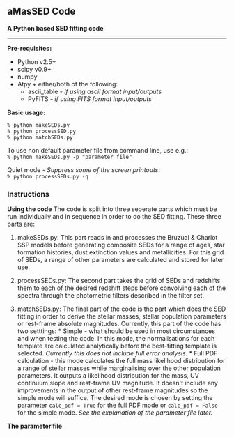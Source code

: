 ## aMasSED Code 
__A Python based SED fitting code__

---

__Pre-requisites:__

* Python v2.5+  
* scipy v0.9+  
* numpy  
* Atpy + either/both of the following:  
	* ascii_table - *if using ascii format input/outputs*  
	* PyFITS - *if using FITS format input/outputs*  

__Basic usage:__

	% python makeSEDs.py
	% python processSED.py
	% python matchSEDs.py


To use non default parameter file from command line, use e.g.:  
`% python makeSEDs.py -p "parameter file"`

Quiet mode - _Suppress some of the screen printouts_:  
`% python processSEDs.py -q`

### Instructions ###

__Using the code__
The code is split into three seperate parts which must be run individually and in sequence in order to do the SED fitting. These three parts are:

1.  makeSEDs.py:
        This part reads in and processes the Bruzual & Charlot SSP models before generating composite SEDs for a range of ages, star formation histories, dust extinction values and metallicities. For this grid of SEDs, a range of other parameters are calculated and stored for later use.
        
2.  processSEDs.py:
        The second part takes the grid of SEDs and redshifts them to each of the desired redshift steps before convolving each of the spectra through the photometric filters described in the filter set.
        
3. matchSEDs.py:
        The final part of the code is the part which does the SED fitting in order to derive the stellar masses, stellar population parameters or rest-frame absolute magnitudes. Currently, this part of the code has two setttings:
        * Simple - what should be used in most circumstances and when testing the code. In this mode, the normalisations for each template are calculated analytically before the best-fitting template is selected. _Currently this does not include full error analysis._
        * Full PDF calculation - this mode calculates the full mass likelihood distribution for a range of stellar masses while marginalising over the other population parameters. It outputs a likelihood distribution for the mass, UV continuum slope and rest-frame UV magnitude. It doesn't include any improvements in the output of other rest-frame magnitudes so the simple mode will suffice.
        The desired mode is chosen by setting the parameter `calc_pdf = True` for the full PDF mode or `calc_pdf = False` for the simple mode. _See the explanation of the parameter file later._
        
__The parameter file__